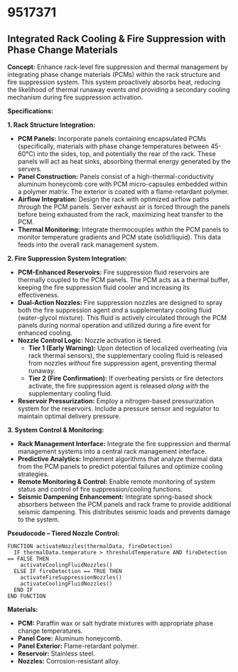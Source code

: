 # 9517371

## Integrated Rack Cooling & Fire Suppression with Phase Change Materials

**Concept:** Enhance rack-level fire suppression and thermal management by integrating phase change materials (PCMs) within the rack structure and fire suppression system. This system proactively absorbs heat, reducing the likelihood of thermal runaway events *and* providing a secondary cooling mechanism during fire suppression activation.

**Specifications:**

**1. Rack Structure Integration:**

*   **PCM Panels:** Incorporate panels containing encapsulated PCMs (specifically, materials with phase change temperatures between 45-60°C) into the sides, top, and potentially the rear of the rack. These panels will act as heat sinks, absorbing thermal energy generated by the servers.
*   **Panel Construction:** Panels consist of a high-thermal-conductivity aluminum honeycomb core with PCM micro-capsules embedded within a polymer matrix.  The exterior is coated with a flame-retardant polymer.
*   **Airflow Integration:** Design the rack with optimized airflow paths *through* the PCM panels. Server exhaust air is forced through the panels before being exhausted from the rack, maximizing heat transfer to the PCM.
*   **Thermal Monitoring:** Integrate thermocouples *within* the PCM panels to monitor temperature gradients and PCM state (solid/liquid). This data feeds into the overall rack management system.

**2. Fire Suppression System Integration:**

*   **PCM-Enhanced Reservoirs:**  Fire suppression fluid reservoirs are thermally coupled to the PCM panels. The PCM acts as a thermal buffer, keeping the fire suppression fluid cooler and increasing its effectiveness.
*   **Dual-Action Nozzles:** Fire suppression nozzles are designed to spray both the fire suppression agent *and* a supplementary cooling fluid (water-glycol mixture). This fluid is actively circulated through the PCM panels during normal operation and utilized during a fire event for enhanced cooling.
*   **Nozzle Control Logic:** Nozzle activation is tiered.
    *   **Tier 1 (Early Warning):** Upon detection of localized overheating (via rack thermal sensors), the supplementary cooling fluid is released from nozzles *without* fire suppression agent, preventing thermal runaway.
    *   **Tier 2 (Fire Confirmation):**  If overheating persists or fire detectors activate, the fire suppression agent is released *along with* the supplementary cooling fluid.
*   **Reservoir Pressurization:** Employ a nitrogen-based pressurization system for the reservoirs. Include a pressure sensor and regulator to maintain optimal delivery pressure.

**3. System Control & Monitoring:**

*   **Rack Management Interface:** Integrate the fire suppression and thermal management systems into a central rack management interface.
*   **Predictive Analytics:** Implement algorithms that analyze thermal data from the PCM panels to predict potential failures and optimize cooling strategies.
*   **Remote Monitoring & Control:** Enable remote monitoring of system status and control of fire suppression/cooling functions.
*   **Seismic Dampening Enhancement:** Integrate spring-based shock absorbers between the PCM panels and rack frame to provide additional seismic dampening. This distributes seismic loads and prevents damage to the system.

**Pseudocode – Tiered Nozzle Control:**

```
FUNCTION activateNozzles(thermalData, fireDetection)
  IF thermalData.temperature > thresholdTemperature AND fireDetection == FALSE THEN
    activateCoolingFluidNozzles()
  ELSE IF fireDetection == TRUE THEN
    activateFireSuppressionNozzles()
    activateCoolingFluidNozzles()
  END IF
END FUNCTION
```

**Materials:**

*   **PCM:**  Paraffin wax or salt hydrate mixtures with appropriate phase change temperatures.
*   **Panel Core:** Aluminum honeycomb.
*   **Panel Exterior:** Flame-retardant polymer.
*   **Reservoir:** Stainless steel.
*   **Nozzles:** Corrosion-resistant alloy.